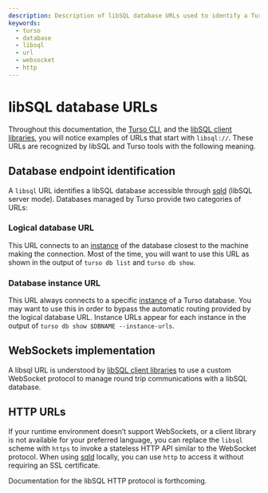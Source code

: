 ```yaml
---
description: Description of libSQL database URLs used to identify a Turso database and the network protocol.
keywords:
  - turso
  - database
  - libsql
  - url
  - websocket
  - http
---
```


# libSQL database URLs

Throughout this documentation, the [Turso CLI], and the [libSQL client
libraries], you will notice examples of URLs that start with `libsql://`. These
URLs are recognized by libSQL and Turso tools with the following meaning.

## Database endpoint identification

A `libsql` URL identifies a libSQL database accessible through [sqld] (libSQL
server mode). Databases managed by Turso provide two categories of URLs:

### Logical database URL

This URL connects to an [instance] of the database closest to the machine making
the connection. Most of the time, you will want to use this URL as shown in the
output of `turso db list` and `turso db show`.

### Database instance URL

This URL always connects to a specific [instance] of a Turso database. You may
want to use this in order to bypass the automatic routing provided by the
logical database URL. Instance URLs appear for each instance in the output of
`turso db show $DBNAME --instance-urls`.

## WebSockets implementation

A libsql URL is understood by [libSQL client libraries] to use a custom
WebSocket protocol to manage round trip communications with a libSQL database.

## HTTP URLs

If your runtime environment doesn’t support WebSockets, or a client library is
not available for your preferred language, you can replace the `libsql` scheme
with `https` to invoke a stateless HTTP API similar to the WebSocket protocol.
When using [sqld] locally, you can use `http` to access it without requiring an
SSL certificate.

Documentation for the libSQL HTTP protocol is forthcoming.


[Turso CLI]: /reference/turso-cli
[libSQL client libraries]: /reference/client-access/
[sqld]: https://github.com/libsql/sqld/
[instance]: /concepts#instance
